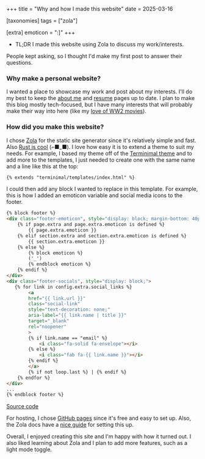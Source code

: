 +++
title = "Why and how I made this website"
date = 2025-03-16

[taxonomies]
tags = ["zola"]

[extra]
emoticon = ":]"
+++

- TL;DR I made this website using Zola to discuss my work/interests.

People kept asking, so I thought I'd make my first post to answer their questions.

### Why make a personal website?
I wanted a place to showcase my work and post about my interests.
I'll do my best to keep the [about me](https://mdberkey.github.io/) and [resume](https://mdberkey.github.io/resume/) pages up to date.
I plan to make this blog mostly tech-focused, but I have many interests that will probably make their way into here (like my [love of WW2 movies](https://letterboxd.com/squidy_pete/film/das-boot/)).

### How did you make this website?
I chose [Zola](https://www.getzola.org/) for the static site generator since it's relatively simple and fast. 
Also [Rust is cool](https://github.blog/developer-skills/programming-languages-and-frameworks/why-rust-is-the-most-admired-language-among-developers/) (⌐■_■).
I love how easy it is to extend a theme to suit my needs. 
For example, I based my theme off of the [Terminimal theme](https://github.com/pawroman/zola-theme-terminimal) and to add more to the templates, I just needed to create one with the same name and a line like this at the top:
```html
{% extends "terminimal/templates/index.html" %}
```
I could then add any block I wanted to replace in this template.
For example, this is how I added an emoticon variable and social media icons to the footer.
```html
{% block footer %}
<div class="footer-emoticon", style="display: block; margin-bottom: 40px;">
    {% if page.extra and page.extra.emoticon is defined %}
        {{ page.extra.emoticon }}
    {% elif section.extra and section.extra.emoticon is defined %}
        {{ section.extra.emoticon }}
    {% else %}
        {% block emoticon %}
        ('_')
        {% endblock emoticon %}
    {% endif %}
</div>
<div class="footer-socials", style="display: block;">
   {% for link in config.extra.social_links %}
        <a
        href="{{ link.url }}"
        class="social-link"
        style="text-decoration: none;"
        aria-label="{{ link.name | title }}"
        target="_blank"
        rel="noopener"
        >
        {% if link.name == "email" %}
            <i class="fa-solid fa-envelope"></i>
        {% else %}
            <i class="fab fa-{{ link.name }}"></i>
        {% endif %}
        </a>
        {% if not loop.last %} | {% endif %}
    {% endfor %}
</div>
...
{% endblock footer %}
```
[Source code](https://github.com/mdberkey/mdberkey.github.io)

For hosting, I chose [GitHub pages](https://pages.github.com/) since it's free and easy to set up. Also, the Zola docs have a [nice guide](https://www.getzola.org/documentation/deployment/github-pages/) for setting this up.

Overall, I enjoyed creating this site and I'm happy with how it turned out.
I also liked learning about Zola and I plan to add more features, such as a light mode toggle.
